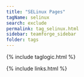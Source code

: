 ```yaml
---
title: "SELinux Pages"
tagName: selinux
search: exclude
permalink: tag_selinux.html
sidebar: teamforge_sidebar
folder: tags
---
```

{% include taglogic.html %}

{% include links.html %}
